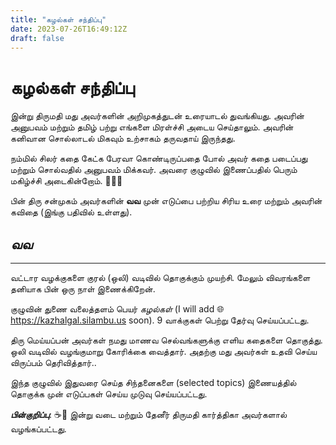 ```yaml
---
title: "கழல்கள் சந்திப்பு"
date: 2023-07-26T16:49:12Z
draft: false
---
```


# கழல்கள் சந்திப்பு

இன்று திருமதி மது அவர்களின் அறிமுகத்துடன் உரையாடல் துவங்கியது. அவரின் அனுபவம் மற்றும் தமிழ் பற்று எங்களை மிரள்ச்சி அடைய செய்தாலும். அவரின் கனிவான சொல்லாடல் மிகவும் உற்சாகம் தருவதாய் இருந்தது.

நம்மில் சிலர் கதை கேட்க பேரவா கொண்டிருப்பதை போல் அவர் கதை படைப்பது மற்றும் சொல்வதில் அனுபவம் மிக்கவர். அவரை குழுவில் இணைப்பதில் பெரும் மகிழ்ச்சி அடைகின்றோம். 🙏🙏🙏

பின் திரு சன்முகம் அவர்களின் **வவ** முன் எடுப்பை பற்றிய சிரிய உரை மற்றும் அவரின் கவிதை (இங்கு பதிவில் உள்ளது).

## *வவ*
---

வட்டார வழக்குகளை குரல் (ஒலி) வடிவில் தொகுக்கும் முயற்சி. மேலும் விவரங்களை தனியாக பின் ஒரு நாள் இணைக்கிறேன்.

குழுவின் துணை வலைத்தளம் பெயர் *கழல்கள்* (I will add 🌐 https://kazhalgal.silambu.us soon).  9 வாக்குகள் பெற்று தேர்வு செய்யப்பட்டது.

திரு மெய்யப்பன் அவர்கள் நமது மாணவ செல்வங்களுக்கு எளிய கதைகளை தொகுத்து. ஒலி வடிவில் வழங்குமாறு கோரிக்கை வைத்தார்.  அதற்கு மது அவர்கள் உதவி செய்ய விருப்பம் தெரிவித்தார்..

இந்த குழுவில் இதுவரை செய்த சிந்தனைகளை (selected topics) இணையத்தில் தொகுக்க முன் எடுப்பகள் செய்ய முடுவு செய்யப்பட்டது.

***பின்குறிப்பு***: ☕🍪
இன்று வடை மற்றும் தேனீர் திருமதி கார்த்திகா அவர்களால் வழங்கப்பட்டது.
